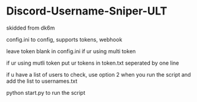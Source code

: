 # Discord-Username-Sniper-ULT
skidded from dk6m

config.ini to config,
supports tokens, webhook

leave token blank in config.ini if ur using multi token

if ur using mutli token put ur tokens in token.txt seperated by one line

if u have a list of users to check, use option 2 when you run the script and add the list to usernames.txt

python start.py to run the script
